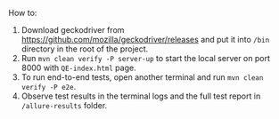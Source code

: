 How to:

1. Download geckodriver from https://github.com/mozilla/geckodriver/releases and put it into `/bin` directory in the root of the project.
2. Run `mvn clean verify -P server-up` to start the local server on port 8000 with `QE-index.html` page.
3. To run end-to-end tests, open another terminal and run `mvn clean verify -P e2e`.
4. Observe test results in the terminal logs and the full test report in `/allure-results` folder.